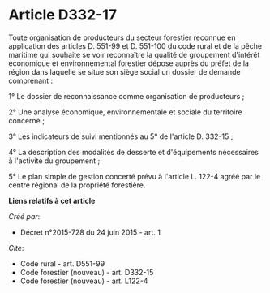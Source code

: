 # Article D332-17

Toute organisation de producteurs du secteur forestier reconnue en application des articles D. 551-99 et D. 551-100 du code
rural et de la pêche maritime qui souhaite se voir reconnaître la qualité de groupement d'intérêt économique et
environnemental forestier dépose auprès du préfet de la région dans laquelle se situe son siège social un dossier de demande
comprenant : 

1° Le dossier de reconnaissance comme organisation de producteurs ; 

2° Une analyse économique, environnementale et sociale du territoire concerné ; 

3° Les indicateurs de suivi mentionnés au 5° de l'article D. 332-15 ; 

4° La description des modalités de desserte et d'équipements nécessaires à l'activité du groupement ; 

5° Le plan simple de gestion concerté prévu à l'article L. 122-4 agréé par le centre régional de la propriété forestière.

**Liens relatifs à cet article**

_Créé par_:

  - Décret n°2015-728 du 24 juin 2015 - art. 1

_Cite_:

  - Code rural - art. D551-99
  - Code forestier (nouveau) - art. D332-15
  - Code forestier (nouveau) - art. L122-4
